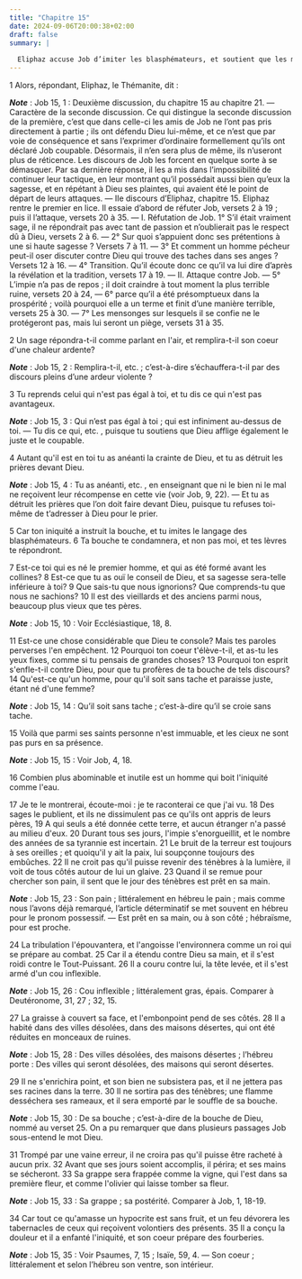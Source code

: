 ```yaml
---
title: "Chapitre 15"
date: 2024-09-06T20:00:38+02:00
draft: false
summary: |
  
  Eliphaz accuse Job d’imiter les blasphémateurs, et soutient que les méchants sont sans cesse tourmentés dans cette vie.
---
```



1 Alors, répondant, Eliphaz, le Thémanite, dit :

***Note*** :  Job 15, 1 : Deuxième discussion, du chapitre 15 au chapitre 21. ― Caractère de la seconde discussion. Ce qui distingue la seconde discussion de la première, c’est que dans celle-ci les amis de Job ne l’ont pas pris directement à partie ; ils ont défendu Dieu lui-même, et ce n’est que par voie de conséquence et sans l’exprimer d’ordinaire formellement qu’ils ont déclaré Job coupable. Désormais, il n’en sera plus de même, ils n’useront plus de réticence. Les discours de Job les forcent en quelque sorte à se démasquer. Par sa dernière réponse, il les a mis dans l’impossibilité de continuer leur tactique, en leur montrant qu’il possédait aussi bien qu’eux la sagesse, et en répétant à Dieu ses plaintes, qui avaient été le point de départ de leurs attaques. ― IIe discours d’Eliphaz, chapitre 15. Eliphaz rentre le premier en lice. Il essaie d’abord de réfuter Job, versets 2 à 19 ; puis il l’attaque, versets 20 à 35. ― I. Réfutation de Job. 1° S’il était vraiment sage, il ne répondrait pas avec tant de passion
et n’oublierait pas le respect dû à Dieu, versets 2 à 6. ― 2° Sur quoi s’appuient donc ses prétentions à une si haute sagesse ? Versets 7 à 11. ― 3° Et comment un homme pécheur peut-il oser discuter contre Dieu qui trouve des taches dans ses anges ? Versets 12 à 16. ― 4° Transition. Qu’il écoute donc ce qu’il va lui dire d’après la révélation et la tradition, versets 17 à 19. ― II. Attaque contre Job. ― 5° L’impie n’a pas de repos ; il doit craindre à tout moment la plus terrible ruine, versets 20 à 24, ― 6° parce qu’il a été présomptueux dans la prospérité ; voilà pourquoi elle a un terme et finit d’une manière terrible, versets 25 à 30. ― 7° Les mensonges sur lesquels il se confie ne le protégeront pas, mais lui seront un piège, versets 31 à 35.


2 Un sage répondra-t-il comme parlant en l'air, et remplira-t-il son coeur d'une chaleur ardente?

***Note*** :  Job 15, 2 : Remplira-t-il, etc. ; c’est-à-dire s’échauffera-t-il par des discours pleins d’une ardeur violente ?

3 Tu reprends celui qui n'est pas égal à toi, et tu dis ce qui n'est pas avantageux.

***Note*** :  Job 15, 3 : Qui n’est pas égal à toi ; qui est infiniment au-dessus de toi. ― Tu dis ce qui, etc. , puisque tu soutiens que Dieu afflige également le juste et le coupable.

4 Autant qu'il est en toi tu as anéanti la crainte de Dieu, et tu as détruit les prières devant Dieu.

***Note*** :  Job 15, 4 : Tu as anéanti, etc. , en enseignant que ni le bien ni le mal ne reçoivent leur récompense en cette vie (voir Job, 9, 22). ― Et tu as détruit les prières que l’on doit faire devant Dieu, puisque tu refuses toi-même de t’adresser à Dieu pour le prier.

5 Car ton iniquité a instruit la bouche, et tu imites le langage des blasphémateurs. 6 Ta bouche te condamnera, et non pas moi, et tes lèvres te répondront.


7 Est-ce toi qui es né le premier homme, et qui as été formé avant les collines? 8 Est-ce que tu as ouï le conseil de Dieu, et sa sagesse sera-telle inférieure à toi? 9 Que sais-tu que nous ignorions? Que comprends-tu que nous ne sachions? 10 Il est des vieillards et des anciens parmi nous, beaucoup plus vieux que tes pères.

***Note*** :  Job 15, 10 : Voir Ecclésiastique, 18, 8.


11 Est-ce une chose considérable que Dieu te console? Mais tes paroles perverses l'en empêchent. 12 Pourquoi ton coeur t'élève-t-il, et as-tu les yeux fixes, comme si tu pensais de grandes choses? 13 Pourquoi ton esprit s'enfle-t-il contre Dieu, pour que tu profères de ta bouche de tels discours? 14 Qu'est-ce qu'un homme, pour qu'il soit sans tache et paraisse juste, étant né d'une femme?

***Note*** :  Job 15, 14 : Qu’il soit sans tache ; c’est-à-dire qu’il se croie sans tache.

15 Voilà que parmi ses saints personne n'est immuable, et les cieux ne sont pas purs en sa présence.

***Note*** :  Job 15, 15 : Voir Job, 4, 18.

16 Combien plus abominable et inutile est un homme qui boit l'iniquité comme l'eau.


17 Je te le montrerai, écoute-moi : je te raconterai ce que j'ai vu. 18 Des sages le publient, et ils ne dissimulent pas ce qu'ils ont appris de leurs pères, 19 A qui seuls a été donnée cette terre, et aucun étranger n'a passé au milieu d'eux. 20 Durant tous ses jours, l'impie s'enorgueillit, et le nombre des années de sa tyrannie est incertain. 21 Le bruit de la terreur est toujours à ses oreilles ; et quoiqu'il y ait la paix, lui soupçonne toujours des embûches. 22 Il ne croit pas qu'il puisse revenir des ténèbres à la lumière, il voit de tous côtés autour de lui un glaive. 23 Quand il se remue pour chercher son pain, il sent que le jour des ténèbres est prêt en sa main.

***Note*** :  Job 15, 23 : Son pain ; littéralement en hébreu le pain ; mais comme nous l’avons déjà remarqué, l’article déterminatif se met souvent en hébreu pour le pronom possessif. ― Est prêt en sa main, ou à son côté ; hébraïsme, pour est proche.

24 La tribulation l'épouvantera, et l'angoisse l'environnera comme un roi qui se prépare au combat. 25 Car il a étendu contre Dieu sa main, et il s'est roidi contre le Tout-Puissant. 26 Il a couru contre lui, la tête levée, et il s'est armé d'un cou inflexible.

***Note*** :  Job 15, 26 : Cou inflexible ; littéralement gras, épais. Comparer à Deutéronome, 31, 27 ; 32, 15.

27 La graisse à couvert sa face, et l'embonpoint pend de ses côtés. 28 Il a habité dans des villes désolées, dans des maisons désertes, qui ont été réduites en monceaux de ruines.

***Note*** :  Job 15, 28 : Des villes désolées, des maisons désertes ; l’hébreu porte : Des villes qui seront désolées, des maisons qui seront désertes.

29 Il ne s'enrichira point, et son bien ne subsistera pas, et il ne jettera pas ses racines dans la terre. 30 Il ne sortira pas des ténèbres; une flamme desséchera ses rameaux, et il sera emporté par le souffle de sa bouche.

***Note*** :  Job 15, 30 : De sa bouche ; c’est-à-dire de la bouche de Dieu, nommé au verset 25. On a pu remarquer que dans plusieurs passages Job sous-entend le mot Dieu.

31 Trompé par une vaine erreur, il ne croira pas qu'il puisse être racheté à aucun prix. 32 Avant que ses jours soient accomplis, il périra; et ses mains se sécheront. 33 Sa grappe sera frappée comme la vigne, qui l'est dans sa première fleur, et comme l'olivier qui laisse tomber sa fleur.

***Note*** :  Job 15, 33 : Sa grappe ; sa postérité. Comparer à Job, 1, 18-19.

34 Car tout ce qu'amasse un hypocrite est sans fruit, et un feu dévorera les tabernacles de ceux qui reçoivent volontiers des présents. 35 Il a conçu la douleur et il a enfanté l'iniquité, et son coeur prépare des fourberies.

***Note*** :  Job 15, 35 : Voir Psaumes, 7, 15 ; Isaïe, 59, 4. ― Son coeur ; littéralement et selon l’hébreu son ventre, son intérieur.

